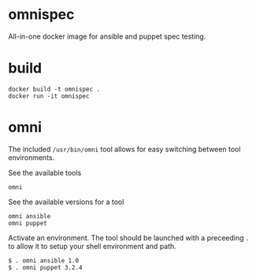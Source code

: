 # omnispec

All-in-one docker image for ansible and puppet spec testing.

# build
```
docker build -t omnispec .
docker run -it omnispec
```

# omni
The included `/usr/bin/omni` tool allows for easy switching between tool environments.

See the available tools
```
omni
```

See the available versions for a tool
```
omni ansible
omni puppet
```

Activate an environment.  The tool should be launched with a preceeding `.` to allow it to setup your shell environment and path.
```
$ . omni ansible 1.0
$ . omni puppet 3.2.4
```
